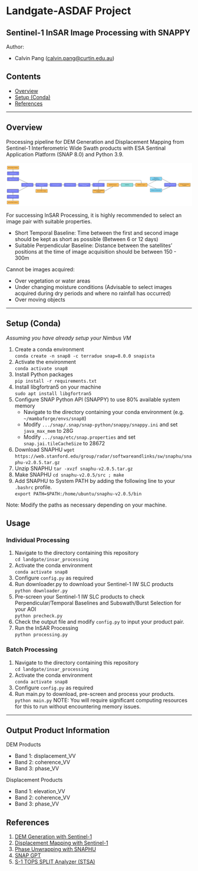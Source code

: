 # Landgate-ASDAF Project
## Sentinel-1 InSAR Image Processing with SNAPPY
Author:
- Calvin Pang (calvin.pang@curtin.edu.au)

## Contents
- [Overview](#overview)
- [Setup (Conda)](#setup-steps-conda)
- [References](#references)
___
## Overview
Processing pipeline for DEM Generation and Displacement Mapping from Sentinel-1 Interferometric Wide Swath products with ESA Sentinal Application Platform (SNAP 8.0) and Python 3.9.

![INSAR Processing Pipeline](INSAR_Processing_Flowchart.png)

For successing InSAR Processing, it is highly recommended to select an image pair with suitable properties.
- Short Temporal Baseline: Time between the first and second image should be kept as short as possible (Between 6 or 12 days)
- Suitable Perpendicular Baseline: Distance between the satellites’ positions at the time of image acquisition should be between 150 - 300m

Cannot be images acquired:
- Over vegetation or water areas
- Under changing moisture conditions (Advisable to select images acquired during dry periods and where no rainfall has occurred)
- Over moving objects

___
## Setup (Conda)
*Assuming you have already setup your Nimbus VM*
1. Create a conda environment   
  `conda create -n snap8 -c terradue snap=8.0.0 snapista`
2. Activate the environment   
  `conda activate snap8`
3. Install Python packages    
  `pip install -r requirements.txt`
4. Install libgfortran5 on your machine    
  `sudo apt install libgfortran5`
5. Configure SNAP Python API (SNAPPY) to use 80% available system memory    
    - Navigate to the directory containing your conda environment (e.g. `~/mambaforge/envs/snap8`)
    - Modify `.../snap/.snap/snap-python/snappy/snappy.ini` and set `java_max_mem` to 28G
    - Modify `.../snap/etc/snap.properties` and set `snap.jai.tileCacheSize` to 28672
6. Download SNAPHU
  `wget https://web.stanford.edu/group/radar/softwareandlinks/sw/snaphu/snaphu-v2.0.5.tar.gz`
7. Unzip SNAPHU
  `tar -xvzf snaphu-v2.0.5.tar.gz`
8. Make SNAPHU
  `cd snaphu-v2.0.5/src ; make`
9. Add SNAPHU to System PATH by adding the following line to your `.bashrc` profile.  
  `export PATH=$PATH:/home/ubuntu/snaphu-v2.0.5/bin`

Note: Modify the paths as necessary depending on your machine.

## Usage
### Individual Processing
1. Navigate to the directory containing this repository  
  `cd landgate/insar_processing`
2. Activate the conda environment  
  `conda activate snap8`
3. Configure `config.py` as required
4. Run downloader.py to download your Sentinel-1 IW SLC products  
  `python downloader.py`
5. Pre-screen your Sentinel-1 IW SLC products to check Perpendicular/Temporal Baselines and Subswath/Burst Selection for your AOI  
  `python precheck.py`
6. Check the output file and modify `config.py` to input your product pair.
7. Run the InSAR Processing  
  `python processing.py`

### Batch Processing
1. Navigate to the directory containing this repository  
  `cd landgate/insar_processing`
2. Activate the conda environment  
  `conda activate snap8`
3. Configure `config.py` as required
4. Run main.py to download, pre-screen and process your products.  
  `python main.py`
NOTE: You will require significant computing resources for this to run without encountering memory issues.
___
## Output Product Information
DEM Products
- Band 1: displacement_VV
- Band 2: coherence_VV
- Band 3: phase_VV

Displacement Products
- Band 1: elevation_VV
- Band 2: coherence_VV
- Band 3: phase_VV

## References
1. [DEM Generation with Sentinel-1](http://step.esa.int/docs/tutorials/S1TBX%20DEM%20generation%20with%20Sentinel-1%20IW%20Tutorial.pdf)
2. [Displacement Mapping with Sentinel-1](http://step.esa.int/docs/tutorials/S1TBX%20TOPSAR%20Interferometry%20with%20Sentinel-1%20Tutorial_v2.pdf)
3. [Phase Unwrapping with SNAPHU](https://step.esa.int/main/snap-supported-plugins/snaphu/)
4. [SNAP GPT](http://step.esa.int/docs/tutorials/SNAP_CommandLine_Tutorial.pdf)
5. [S-1 TOPS SPLIT Analyzer (STSA)](https://github.com/pbrotoisworo/s1-tops-split-analyzer)
